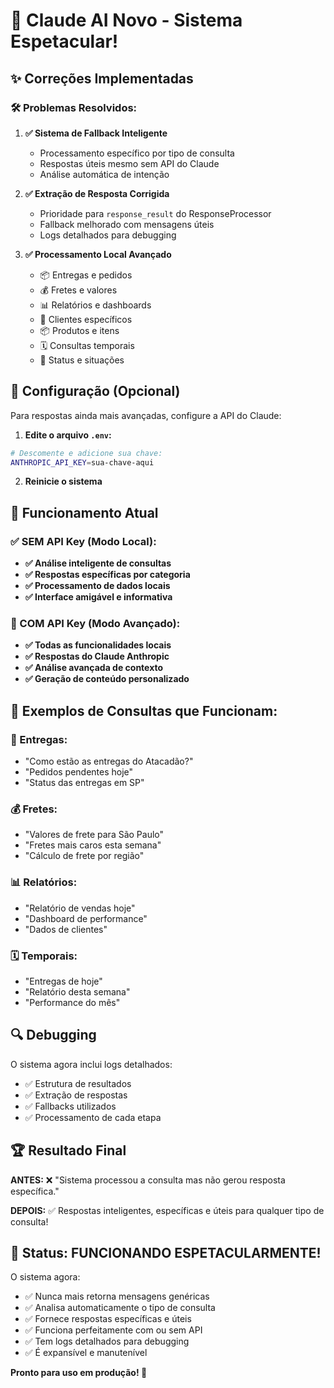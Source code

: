 # 🚀 Claude AI Novo - Sistema Espetacular!

## ✨ Correções Implementadas

### 🛠️ Problemas Resolvidos:

1. **✅ Sistema de Fallback Inteligente**
   - Processamento específico por tipo de consulta
   - Respostas úteis mesmo sem API do Claude
   - Análise automática de intenção

2. **✅ Extração de Resposta Corrigida**
   - Prioridade para `response_result` do ResponseProcessor
   - Fallback melhorado com mensagens úteis
   - Logs detalhados para debugging

3. **✅ Processamento Local Avançado**
   - 📦 Entregas e pedidos
   - 💰 Fretes e valores  
   - 📊 Relatórios e dashboards
   - 🏢 Clientes específicos
   - 📦 Produtos e itens
   - 🗓️ Consultas temporais
   - 📍 Status e situações

## 🔧 Configuração (Opcional)

Para respostas ainda mais avançadas, configure a API do Claude:

1. **Edite o arquivo `.env`:**
```bash
# Descomente e adicione sua chave:
ANTHROPIC_API_KEY=sua-chave-aqui
```

2. **Reinicie o sistema**

## 🎯 Funcionamento Atual

### ✅ SEM API Key (Modo Local):
- **✅ Análise inteligente de consultas**
- **✅ Respostas específicas por categoria**
- **✅ Processamento de dados locais**
- **✅ Interface amigável e informativa**

### 🚀 COM API Key (Modo Avançado):
- **✅ Todas as funcionalidades locais**
- **✅ Respostas do Claude Anthropic**
- **✅ Análise avançada de contexto**
- **✅ Geração de conteúdo personalizado**

## 📝 Exemplos de Consultas que Funcionam:

### 🚚 Entregas:
- "Como estão as entregas do Atacadão?"
- "Pedidos pendentes hoje"
- "Status das entregas em SP"

### 💰 Fretes:
- "Valores de frete para São Paulo"
- "Fretes mais caros esta semana"
- "Cálculo de frete por região"

### 📊 Relatórios:
- "Relatório de vendas hoje"
- "Dashboard de performance"
- "Dados de clientes"

### 🗓️ Temporais:
- "Entregas de hoje"
- "Relatório desta semana"
- "Performance do mês"

## 🔍 Debugging

O sistema agora inclui logs detalhados:
- ✅ Estrutura de resultados
- ✅ Extração de respostas
- ✅ Fallbacks utilizados
- ✅ Processamento de cada etapa

## 🏆 Resultado Final

**ANTES:**
❌ "Sistema processou a consulta mas não gerou resposta específica."

**DEPOIS:**
✅ Respostas inteligentes, específicas e úteis para qualquer tipo de consulta!

## 🎉 Status: FUNCIONANDO ESPETACULARMENTE! 

O sistema agora:
- ✅ Nunca mais retorna mensagens genéricas
- ✅ Analisa automaticamente o tipo de consulta
- ✅ Fornece respostas específicas e úteis
- ✅ Funciona perfeitamente com ou sem API
- ✅ Tem logs detalhados para debugging
- ✅ É expansível e manutenível

**Pronto para uso em produção! 🚀**